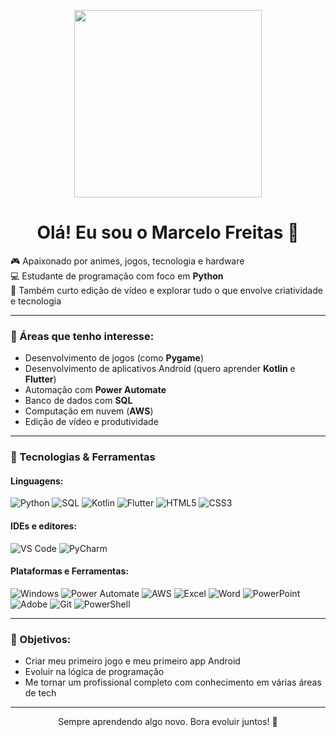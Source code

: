 <p align="center">
  <img src="https://media.giphy.com/media/L8K62iTDkzGX6/giphy.gif" width="300px">
</p>

<h1 align="center">Olá! Eu sou o Marcelo Freitas 👋</h1>

🎮 Apaixonado por animes, jogos, tecnologia e hardware  
💻 Estudante de programação com foco em **Python**  
🎥 Também curto edição de vídeo e explorar tudo o que envolve criatividade e tecnologia

---

### 🚀 Áreas que tenho interesse:
- Desenvolvimento de jogos (como **Pygame**)
- Desenvolvimento de aplicativos Android (quero aprender **Kotlin** e **Flutter**)
- Automação com **Power Automate**
- Banco de dados com **SQL**
- Computação em nuvem (**AWS**)
- Edição de vídeo e produtividade

---

### 🧰 Tecnologias & Ferramentas

#### Linguagens:
![Python](https://img.shields.io/badge/Python-3776AB?style=for-the-badge&logo=python&logoColor=white)
![SQL](https://img.shields.io/badge/SQL-025E8C?style=for-the-badge&logo=sqlite&logoColor=white)
![Kotlin](https://img.shields.io/badge/Kotlin-7F52FF?style=for-the-badge&logo=kotlin&logoColor=white)
![Flutter](https://img.shields.io/badge/Flutter-02569B?style=for-the-badge&logo=flutter&logoColor=white)
![HTML5](https://img.shields.io/badge/HTML5-E34F26?style=for-the-badge&logo=html5&logoColor=white)
![CSS3](https://img.shields.io/badge/CSS3-1572B6?style=for-the-badge&logo=css3&logoColor=white)

#### IDEs e editores:
![VS Code](https://img.shields.io/badge/VS_Code-007ACC?style=for-the-badge&logo=visual%20studio%20code&logoColor=white)
![PyCharm](https://img.shields.io/badge/PyCharm-000000?style=for-the-badge&logo=pycharm&logoColor=white)

#### Plataformas e Ferramentas:
![Windows](https://img.shields.io/badge/Windows-0078D6?style=for-the-badge&logo=windows&logoColor=white)
![Power Automate](https://img.shields.io/badge/Power%20Automate-0066FF?style=for-the-badge&logo=Microsoft%20Power%20Automate&logoColor=white)
![AWS](https://img.shields.io/badge/AWS-232F3E?style=for-the-badge&logo=amazon-aws&logoColor=white)
![Excel](https://img.shields.io/badge/Excel-217346?style=for-the-badge&logo=microsoft-excel&logoColor=white)
![Word](https://img.shields.io/badge/Word-2B579A?style=for-the-badge&logo=microsoft-word&logoColor=white)
![PowerPoint](https://img.shields.io/badge/PowerPoint-B7472A?style=for-the-badge&logo=microsoft-powerpoint&logoColor=white)
![Adobe](https://img.shields.io/badge/Adobe-FF0000?style=for-the-badge&logo=adobe&logoColor=white)
![Git](https://img.shields.io/badge/Git-F05032?style=for-the-badge&logo=git&logoColor=white)
![PowerShell](https://img.shields.io/badge/PowerShell-5391FE?style=for-the-badge&logo=powershell&logoColor=white)

---

### 🎯 Objetivos:
- Criar meu primeiro jogo e meu primeiro app Android
- Evoluir na lógica de programação
- Me tornar um profissional completo com conhecimento em várias áreas de tech

---

<div align="center">
  Sempre aprendendo algo novo. Bora evoluir juntos! 🚀
</div>
